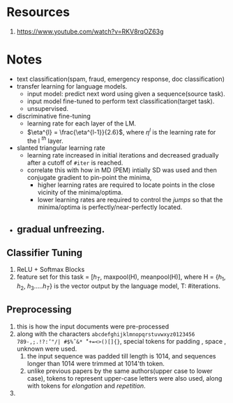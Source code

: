 # Resources
1. https://www.youtube.com/watch?v=RKV8rqOZ63g

# Notes

- text classification(spam, fraud, emergency response, doc classification)
- transfer learning for language models.
    - input model: predict next word using given a sequence(source task).
    - input model fine-tuned to perform text classification(target task).
    - unsupervised.
- discriminative fine-tuning
    - learning rate for each layer of the LM.
    - $\eta^{l} = \frac{\eta^{l-1}}{2.6}$, where $\eta^{l}$ is the learning rate for the l $^{th}$ layer.
- slanted triangular learning rate
    - learning rate increased in initial iterations and decreased gradually after a cutoff of `#iter` is reached.
    - correlate this with how in MD (PEM) intially SD was used and then conjugate gradient to pin-point the minima, 
      - higher learning rates are required to locate points in the close vicinity of the minima/optima.
      - lower learning rates are required to control the *jumps* so that the minima/optima is perfectly/near-perfectly located.
- gradual unfreezing.
    - 

## Classifier Tuning
1. ReLU + Softmax Blocks
2. feature set for this task = \[$h_T$, maxpool(H), meanpool(H)\], where H = \{$h_1$, $h_2$, $h_3$.....$h_T$\} is the vector output by the language model, T: #iterations.

## Preprocessing
1. this is how the input documents were pre-processed
2. along with the characters `abcdefghijklmnopqrstuvwxyz0123456 789-,;.!?:’"/| #$%ˆ&* ̃‘+=<>()[]{}`, special tokens for padding , space , unknown were used.
    1. the input sequence was padded till length is 1014, and sequences longer than 1014 were trimmed at 1014'th token.
    2. unlike previous papers by the same authors(upper case to lower case), tokens to represent upper-case letters were also used, along with tokens for *elongation* and *repetition*.
3. 